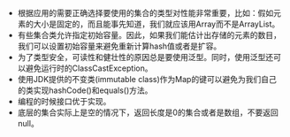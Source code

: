 - 根据应用的需要正确选择要使用的集合的类型对性能非常重要，比如：假如元素的大小是固定的，而且能事先知道，我们就应该用Array而不是ArrayList。
- 有些集合类允许指定初始容量。因此，如果我们能估计出存储的元素的数目，我们可以设置初始容量来避免重新计算hash值或者是扩容。
- 为了类型安全，可读性和健壮性的原因总是要使用泛型。同时，使用泛型还可以避免运行时的ClassCastException。
- 使用JDK提供的不变类(immutable class)作为Map的键可以避免为我们自己的类实现hashCode()和equals()方法。
- 编程的时候接口优于实现。
- 底层的集合实际上是空的情况下，返回长度是0的集合或者是数组，不要返回null。

